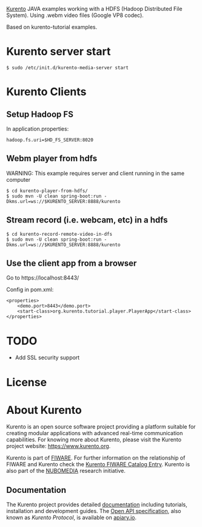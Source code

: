 [Kurento](https://kurento.org) JAVA examples working with a HDFS (Hadoop Distributed File System). Using .webm video files (Google VP8 codec).

Based on kurento-tutorial examples.

# Kurento server start

	$ sudo /etc/init.d/kurento-media-server start

# Kurento Clients

## Setup Hadoop FS 

In application.properties:

	hadoop.fs.uri=$HD_FS_SERVER:8020


## Webm player from hdfs

WARNING: This example requires server and client running in the same computer

	$ cd kurento-player-from-hdfs/
	$ sudo mvn -U clean spring-boot:run -Dkms.url=ws://$KURENTO_SERVER:8888/kurento

## Stream record (i.e. webcam, etc) in a hdfs

	$ cd kurento-record-remote-video-in-dfs
	$ sudo mvn -U clean spring-boot:run -Dkms.url=ws://$KURENTO_SERVER:8888/kurento

## Use the client app from a browser

Go to https://localhost:8443/

Config in pom.xml:

	<properties>
		<demo.port>8443</demo.port>
		<start-class>org.kurento.tutorial.player.PlayerApp</start-class>
	</properties>


# TODO

* Add SSL security support


# License
[Apache 2.0 License]: http://www.apache.org/licenses/LICENSE-2.0



About Kurento
=============

Kurento is an open source software project providing a platform suitable for creating modular applications with advanced real-time communication capabilities. For knowing more about Kurento, please visit the Kurento project website: https://www.kurento.org.

Kurento is part of [FIWARE]. For further information on the relationship of FIWARE and Kurento check the [Kurento FIWARE Catalog Entry]. Kurento is also part of the [NUBOMEDIA] research initiative.

[FIWARE]: http://www.fiware.org
[Kurento FIWARE Catalog Entry]: http://catalogue.fiware.org/enablers/stream-oriented-kurento
[NUBOMEDIA]: http://www.nubomedia.eu

Documentation
-------------

The Kurento project provides detailed [documentation] including tutorials, installation and development guides. The [Open API specification], also known as *Kurento Protocol*, is available on [apiary.io].

[documentation]: https://www.kurento.org/documentation
[Open API specification]: http://kurento.github.io/doc-kurento/
[apiary.io]: http://docs.streamoriented.apiary.io/
